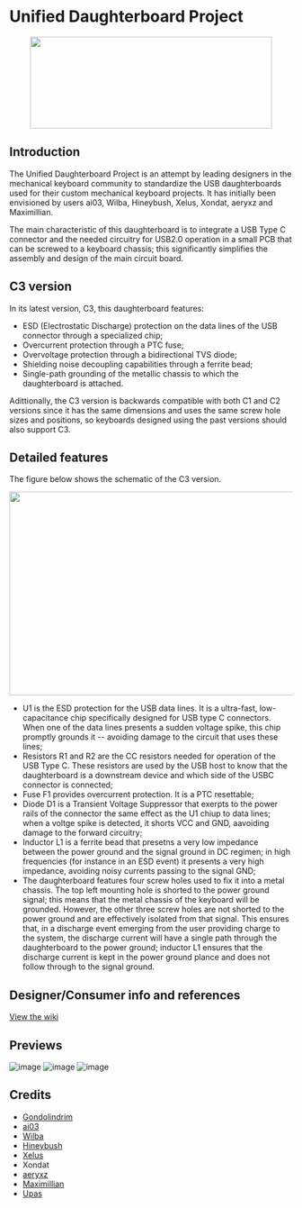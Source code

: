 # Unified Daughterboard Project

<p align="center">
  <img width="430" height="163" src="https://raw.githubusercontent.com/Gondolindrim/Unified-Daughterboard/C3/Images/unifiedName.png">
</p>

## Introduction
The Unified Daughterboard Project is an attempt by leading designers in the mechanical keyboard community to standardize the USB daughterboards used for their custom mechanical keyboard projects. It has initially been envisioned by users ai03, Wilba, Hineybush, Xelus, Xondat, aeryxz and Maximillian.

The main characteristic of this daughterboard is to integrate a USB Type C connector and the needed circuitry for USB2.0 operation in a small PCB that can be screwed to a keyboard chassis; this significantly simplifies the assembly and design of the main circuit board.

## C3 version

In its latest version, C3, this daughterboard features:

* ESD (Electrostatic Discharge) protection on the data lines of the USB connector through a specialized chip;
* Overcurrent protection through a PTC fuse;
* Overvoltage protection through a bidirectional TVS diode;
* Shielding noise decoupling capabilities through a ferrite bead;
* Single-path grounding of the metallic chassis to which the daughterboard is attached.

Adittionally, the C3 version is backwards compatible with both C1 and C2 versions since it has the same dimensions and uses the same screw hole sizes and positions, so keyboards designed using the past versions should also support C3.

## Detailed features

The figure below shows the schematic of the C3 version.

<p align="center">
  <img width="713" height="362" src="https://user-images.githubusercontent.com/77382879/166828820-5b16dc1a-3c6c-44b8-b4ba-12852fa4a524.png">
</p>

* U1 is the ESD protection for the USB data lines. It is a ultra-fast, low-capacitance chip specifically designed for USB type C connectors. When one of the data lines presents a sudden voltage spike, this chip promptly grounds it -- avoiding damage to the circuit that uses these lines;
* Resistors R1 and R2 are the CC resistors needed for operation of the USB Type C. These resistors are used by the USB host to know that the daughterboard is a downstream device and which side of the USBC connector is connected;
* Fuse F1 provides overcurrent protection. It is a PTC resettable;
* Diode D1 is a Transient Voltage Suppressor that exerpts to the power rails of the connector the same effect as the U1 chiup to data lines; when a voltge spike is detected, it shorts VCC and GND, aavoiding damage to the forward circuitry;
* Inductor L1 is a ferrite bead that presetns a very low impedance between the power ground and the signal ground in DC regimen; in high frequencies (for instance in an ESD event) it presents a very high impedance, avoiding noisy currents passing to the signal GND;
* The daughterboard features four screw holes used to fix it into a metal chassis. The top left mounting hole is shorted to the power ground signal; this means that the metal chassis of the keyboard will be grounded. However, the other three screw holes are not shorted to the power ground and are effectively isolated from that signal. This ensures that, in a discharge event emerging from the user providing charge to the system, the discharge current will have a single path through the daughterboard to the power ground; inductor L1 ensures that the discharge current is kept in the power ground plance and does not follow through to the signal ground.


## Designer/Consumer info and references
[View the wiki](https://github.com/ai03-2725/Unified-Daughterboard/wiki)

## Previews
![image](https://user-images.githubusercontent.com/77382879/166831572-e9b863f0-7b07-4d8b-adb0-90f2c1ff98fa.png)
![image](https://user-images.githubusercontent.com/77382879/166832528-20415fa2-7785-4de6-8baf-9eb2351ca3cf.png)
![image](https://user-images.githubusercontent.com/77382879/166832556-3bff5547-5e3c-408f-93b8-bae4c965c4fe.png)


## Credits
* [Gondolindrim](http://github.com/Gondolindrim)
* [ai03](http://github.com/ai03-2725)
* [Wilba](https://github.com/Wilba6582)
* [Hineybush](http://github.com/hineybush)
* [Xelus](http://github.com/Xelus22)
* Xondat
* [aeryxz](https://github.com/aeryxz)
* [Maximillian](https://github.com/Maximillian)
* [Upas](http://github.com/awkannan)
